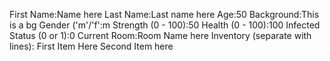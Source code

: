 First Name:Name here
Last Name:Last name here
Age:50
Background:This is a bg
Gender ('m'/'f':m
Strength (0 - 100):50
Health (0 - 100):100
Infected Status (0 or 1):0
Current Room:Room Name here
Inventory (separate with lines):
First Item Here
Second Item here